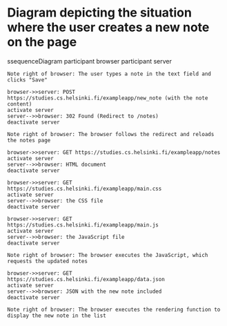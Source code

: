# Diagram depicting the situation where the user creates a new note on the page

ssequenceDiagram
    participant browser
    participant server

    Note right of browser: The user types a note in the text field and clicks "Save"

    browser->>server: POST https://studies.cs.helsinki.fi/exampleapp/new_note (with the note content)
    activate server
    server-->>browser: 302 Found (Redirect to /notes)
    deactivate server

    Note right of browser: The browser follows the redirect and reloads the notes page

    browser->>server: GET https://studies.cs.helsinki.fi/exampleapp/notes
    activate server
    server-->>browser: HTML document
    deactivate server

    browser->>server: GET https://studies.cs.helsinki.fi/exampleapp/main.css
    activate server
    server-->>browser: the CSS file
    deactivate server

    browser->>server: GET https://studies.cs.helsinki.fi/exampleapp/main.js
    activate server
    server-->>browser: the JavaScript file
    deactivate server

    Note right of browser: The browser executes the JavaScript, which requests the updated notes

    browser->>server: GET https://studies.cs.helsinki.fi/exampleapp/data.json
    activate server
    server-->>browser: JSON with the new note included
    deactivate server

    Note right of browser: The browser executes the rendering function to display the new note in the list
